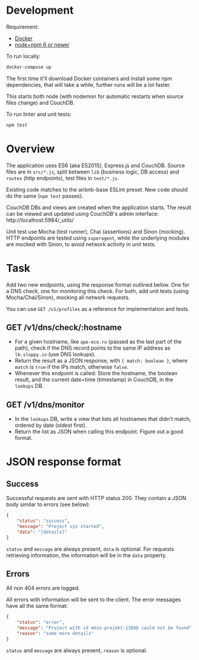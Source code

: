 # Development

Requirement:
* [Docker](https://store.docker.com/search?offering=community&q=&type=edition)
* [node+npm 6 or newer](https://nodejs.org/en/download/)

To run locally:
```sh
docker-compose up
```
The first time it'll download Docker containers and install some npm dependencies, that will take a while, further runs will be a lot faster.

This starts both node (with nodemon for automatic restarts when source files change) and CouchDB.

To run linter and unit tests:
```sh
npm test
```

# Overview

The application uses ES6 (aka ES2015), Express.js and CouchDB. Source files are in `src/*.js`, split between `lib` (business logic, DB access) and `routes` (http endpoints), test files in `test/*.js`.

Existing code matches to the airbnb-base ESLint preset. New code should do the same (`npm test` passes).

CouchDB DBs and views are created when the application starts. The result can be viewed and updated using CouchDB's admin interface: http://localhost:5984/_utils/

Unit test use Mocha (test runner), Chai (assertions) and Sinon (mocking). HTTP endpoints are tested using `superagent`, while the underlying modules are mocked with Sinon, to avoid network activity in unit tests.

# Task

Add two new endpoints, using the response format outlined below. One for a DNS check, one for monitoring this check. For both, add unit tests (using Mocha/Chai/Sinon), mocking all network requests.

You can use `GET /v1/profiles` as a reference for implementation and tests.

## GET /v1/dns/check/:hostname

* For a given hostname, like `ape-eco.ru` (passed as the last part of the path), check if the DNS record points to the same IP address as `lb.sloppy.io` (use DNS lookups).
* Return the result as a JSON response, with `{ match: boolean }`, where `match` is `true` if the IPs match, otherwise `false`.
* Whenever this endpoint is called: Store the hostname, the boolean result, and the current date+time (timestamp) in CouchDB, in the `lookups` DB.

## GET /v1/dns/monitor

* In the `lookups` DB, write a view that lists all hostnames that didn't match, ordered by date (oldest first).
* Return the list as JSON when calling this endpoint. Figure out a good format.


# JSON response format

## Success

Successful requests are sent with HTTP status 200. They contain a JSON body similar to errors (see below):

```json
{
    "status": "success",
    "message": "Project xyz started",
    "data": "[details]"
}
```

`status` and `message` are always present, `data` is optional. For requests retrieving information, the information will be in the `data` property.

## Errors

All non 404 errors are logged.

All errors with information will be sent to the client. The error messages have all the same format:

```json
{
    "status": "error",
    "message": "Project with id mein-projekt-13666 could not be found",
    "reason": "some more details"
}
```

`status` and `message` are always present, `reason` is optional.
